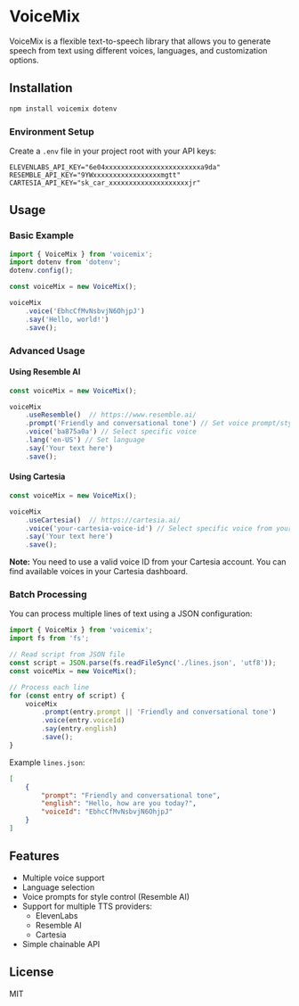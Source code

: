 # VoiceMix

VoiceMix is a flexible text-to-speech library that allows you to generate speech from text using different voices, languages, and customization options.

## Installation

```bash
npm install voicemix dotenv
```

### Environment Setup

Create a `.env` file in your project root with your API keys:

```plaintext
ELEVENLABS_API_KEY="6e04xxxxxxxxxxxxxxxxxxxxxxxxa9da"
RESEMBLE_API_KEY="9YWxxxxxxxxxxxxxxxxxmgtt"
CARTESIA_API_KEY="sk_car_xxxxxxxxxxxxxxxxxxxxjr"
```

## Usage

### Basic Example

```javascript
import { VoiceMix } from 'voicemix';
import dotenv from 'dotenv';
dotenv.config();

const voiceMix = new VoiceMix();

voiceMix
    .voice('EbhcCfMvNsbvjN6OhjpJ')
    .say('Hello, world!')
    .save();
```

### Advanced Usage

#### Using Resemble AI

```javascript
const voiceMix = new VoiceMix();

voiceMix
    .useResemble()  // https://www.resemble.ai/
    .prompt('Friendly and conversational tone') // Set voice prompt/style
    .voice('ba875a0a') // Select specific voice
    .lang('en-US') // Set language
    .say('Your text here')
    .save();
```

#### Using Cartesia

```javascript
const voiceMix = new VoiceMix();

voiceMix
    .useCartesia()  // https://cartesia.ai/
    .voice('your-cartesia-voice-id') // Select specific voice from your Cartesia account
    .say('Your text here')
    .save();
```

**Note:** You need to use a valid voice ID from your Cartesia account. You can find available voices in your Cartesia dashboard.

### Batch Processing

You can process multiple lines of text using a JSON configuration:

```javascript
import { VoiceMix } from 'voicemix';
import fs from 'fs';

// Read script from JSON file
const script = JSON.parse(fs.readFileSync('./lines.json', 'utf8'));
const voiceMix = new VoiceMix();

// Process each line
for (const entry of script) {
    voiceMix
        .prompt(entry.prompt || 'Friendly and conversational tone')
        .voice(entry.voiceId)
        .say(entry.english)
        .save();
}
```

Example `lines.json`:
```json
[
    {
        "prompt": "Friendly and conversational tone",
        "english": "Hello, how are you today?",
        "voiceId": "EbhcCfMvNsbvjN6OhjpJ"
    }
]
```

## Features

- Multiple voice support
- Language selection
- Voice prompts for style control (Resemble AI)
- Support for multiple TTS providers:
  - ElevenLabs
  - Resemble AI
  - Cartesia
- Simple chainable API

## License

MIT
